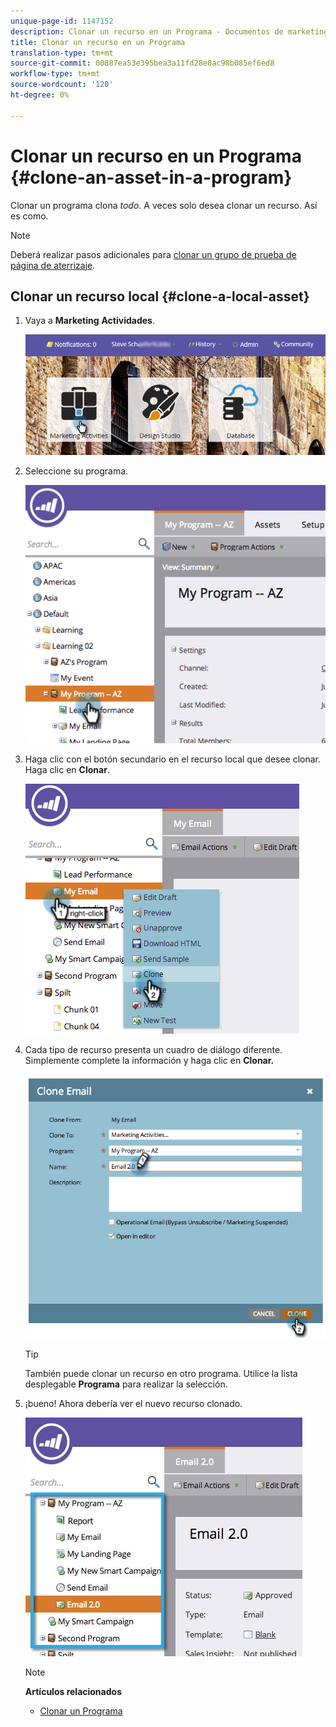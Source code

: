 ```yaml
---
unique-page-id: 1147152
description: Clonar un recurso en un Programa - Documentos de marketing - Documentación del producto
title: Clonar un recurso en un Programa
translation-type: tm+mt
source-git-commit: 00887ea53e395bea3a11fd28e0ac98b085ef6ed8
workflow-type: tm+mt
source-wordcount: '120'
ht-degree: 0%

---
```



# Clonar un recurso en un Programa {#clone-an-asset-in-a-program}

Clonar un programa clona *todo*. A veces solo desea clonar un recurso. Así es como.

>[!NOTE]
>
>Deberá realizar pasos adicionales para [clonar un grupo de prueba de página de aterrizaje](../../../../product-docs/demand-generation/landing-pages/landing-page-actions/cloning-a-landing-page-test-group.md).

## Clonar un recurso local {#clone-a-local-asset}

1. Vaya a **Marketing** **Actividades**.

   ![](assets/login-marketing-activities.png)

1. Seleccione su programa.

   ![](assets/image2014-9-23-15-3a56-3a12.png)

1. Haga clic con el botón secundario en el recurso local que desee clonar. Haga clic en **Clonar**.

   ![](assets/image2014-9-23-15-3a56-3a25.png)

1. Cada tipo de recurso presenta un cuadro de diálogo diferente. Simplemente complete la información y haga clic en **Clonar.**

   ![](assets/image2014-9-23-15-3a56-3a34.png)

   >[!TIP]
   >
   >También puede clonar un recurso en otro programa. Utilice la lista desplegable **Programa** para realizar la selección.

1. ¡bueno! Ahora debería ver el nuevo recurso clonado.

   ![](assets/report.jpg)

   >[!NOTE]
   >
   >**Artículos relacionados**
   >
   >    
   >    
   >    * [Clonar un Programa](clone-a-program.md)


